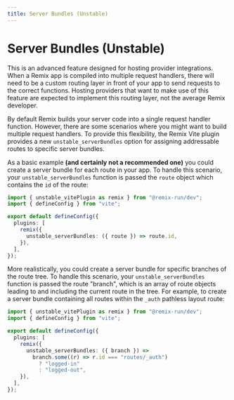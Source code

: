 ```yaml
---
title: Server Bundles (Unstable)
---
```


# Server Bundles (Unstable)

<docs-warning>This is an advanced feature designed for hosting provider integrations. When a Remix app is compiled into multiple request handlers, there will need to be a custom routing layer in front of your app to send requests to the correct functions. Hosting providers that want to make use of this feature are expected to implement this routing layer, not the average Remix developer.</docs-warning>

By default Remix builds your server code into a single request handler function. However, there are some scenarios where you might want to build multiple request handlers. To provide this flexibility, the Remix Vite plugin provides a new `unstable_serverBundles` option for assigning addressable routes to specific server bundles.

As a basic example **(and certainly not a recommended one)** you could create a server bundle for each route in your app. To handle this scenario, your `unstable_serverBundles` function is passed the `route` object which contains the `id` of the route:

```ts filename=vite.config.ts lines=[7]
import { unstable_vitePlugin as remix } from "@remix-run/dev";
import { defineConfig } from "vite";

export default defineConfig({
  plugins: [
    remix({
      unstable_serverBundles: ({ route }) => route.id,
    }),
  ],
});
```

More realistically, you could create a server bundle for specific branches of the route tree. To handle this scenario, your `unstable_serverBundles` function is passed the route "branch", which is an array of route objects leading to and including the current route in the tree. For example, to create a server bundle containing all routes within the `_auth` pathless layout route:

```ts filename=vite.config.ts lines=[7-10]
import { unstable_vitePlugin as remix } from "@remix-run/dev";
import { defineConfig } from "vite";

export default defineConfig({
  plugins: [
    remix({
      unstable_serverBundles: ({ branch }) =>
        branch.some((r) => r.id === "routes/_auth")
          ? "logged-in"
          : "logged-out",
    }),
  ],
});
```
